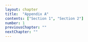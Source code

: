 ```yaml
---
layout: chapter
title:  "Appendix A"
contents: ["Section 1", "Section 2"]
number: 1
previousChapter: ""
nextChapter: ""
---
```

